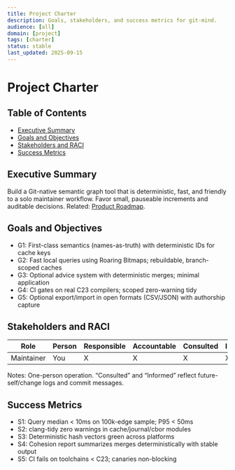 ```yaml
---
title: Project Charter
description: Goals, stakeholders, and success metrics for git-mind.
audience: [all]
domain: [project]
tags: [charter]
status: stable
last_updated: 2025-09-15
---
```


# Project Charter

## Table of Contents

- [Executive Summary](#executive-summary)
- [Goals and Objectives](#goals-and-objectives)
- [Stakeholders and RACI](#stakeholders-and-raci)
- [Success Metrics](#success-metrics)

## Executive Summary

Build a Git-native semantic graph tool that is deterministic, fast, and friendly to a solo maintainer workflow. Favor small, pauseable increments and auditable decisions. Related: [Product Roadmap](../planning/Product_Roadmap.md).

## Goals and Objectives

- G1: First-class semantics (names-as-truth) with deterministic IDs for cache keys
- G2: Fast local queries using Roaring Bitmaps; rebuildable, branch-scoped caches
- G3: Optional advice system with deterministic merges; minimal application
- G4: CI gates on real C23 compilers; scoped zero-warning tidy
- G5: Optional export/import in open formats (CSV/JSON) with authorship capture

## Stakeholders and RACI

| Role | Person | Responsible | Accountable | Consulted | Informed |
|------|--------|-------------|------------|-----------|----------|
| Maintainer | You | X | X | X | X |

Notes: One-person operation. “Consulted” and “Informed” reflect future-self/change logs and commit messages.

## Success Metrics

- S1: Query median < 10ms on 100k-edge sample; P95 < 50ms
- S2: clang-tidy zero warnings in cache/journal/cbor modules
- S3: Deterministic hash vectors green across platforms
- S4: Cohesion report summarizes merges deterministically with stable output
- S5: CI fails on toolchains < C23; canaries non-blocking
